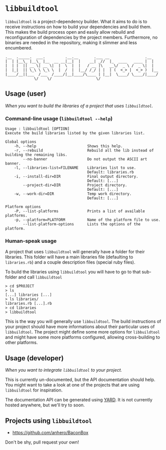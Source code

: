 `libbuildtool`
==============

`libbuildtool` is a project-dependency builder. What it aims to do is to receive
instructions on how to build your dependencies and build them. This makes the
build process open and easily allow rebuild and reconfiguration of dependencies
by the project members. Furthermore, no binaries are needed in the repository,
making it slimmer and less encumbered.

    .__  ._____.  ___.         .__.__       .___ __                .__   
    |  | |__\_ |__\_ |__  __ __|__|  |    __| _//  |_  ____   ____ |  |  
    |  | |  || __ \| __ \|  |  \  |  |   / __ |\   __\/  _ \ /  _ \|  |  
    |  |_|  || \_\ \ \_\ \  |  /  |  |__/ /_/ | |  | (  <_> |  <_> )  |__
    |____/__||___  /___  /____/|__|____/\____ | |__|  \____/ \____/|____/
                 \/    \/                    \/                          


Usage (user)
------------

*When you want to build the libraries of a project that uses `libbuildtool`.*

### Command-line usage (`libbuildtool --help`)

	Usage : libbuildtool [OPTION]
	Execute the build libraries listed by the given libraries list.

	Global options
		-h, --help                       Shows this help.
		-r, --rebuild                    Rebuild all the lib instead of building the remaining libs.
			--no-banner                  Do not output the ASCII art banner.
		-l, --libraries-list=FILENAME    Libraries list to use.
										 Default: libraries.rb
		-i, --install-dir=DIR            Final output directory.
										 Default: [...]
			--project-dir=DIR            Project directory.
										 Default: [...]
		-w, --work-dir=DIR               Temp work directory.
										 Default: [...]

	Platform options
		-P, --list-platforms             Prints a list of available platforms.
		-p, --platform=PLATFORM          Name of the platform file to use.
			--list-platform-options      Lists the options of the platform.

### Human-speak usage

A project that uses `libbuildtool` will generally have a folder for their 
libraries. This folder will have a main libraries file (defaulting to
`libraries.rb`) and a couple description files (special ruby files).

To build the libraries using `libbuildtool` you will have to go to that
sub-folder and call `libbuildtool`

	> cd $PROJECT
	> ls
	[...] libraries [...]
	> ls libraries/
	libraries.rb [...].rb
	> cd libraries
	> libbuildtool

This is the way you will generally use `libbuildtool`. The build instructions
of your project should have more informations about their particular uses of
`libbuildtool`. The project might define some more options for `libbuildtool`
and might have some more platforms configured, allowing cross-building to
other platforms.

Usage (developer)
-----------------

*When you want to integrate `libbuildtool` to your project.*

This is currently un-documented, but the API documentation should help. You
might want to take a look at one of the projects that are using `libbuildtool`
for inspiration.

The documentation API can be generated using [YARD](http://yardoc.org/). It
is not currently hosted anywhere, but we'll try to soon.

Projects using `libbuildtool`
------------------------------

  * https://github.com/anhero/BaconBox

Don't be shy, pull request your own!
